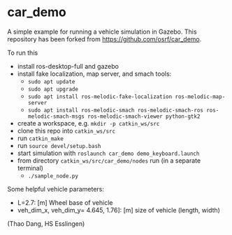 # car_demo

A simple example for running a vehicle simulation in Gazebo. 
This repository has been forked from https://github.com/osrf/car_demo.

To run this
* install ros-desktop-full and gazebo
* install fake localization, map server, and smach tools:
    * `sudo apt update`
    * `sudo apt upgrade`
    * `sudo apt install ros-melodic-fake-localization ros-melodic-map-server`
    * `sudo apt install ros-melodic-smach ros-melodic-smach-ros ros-melodic-smach-msgs ros-melodic-smach-viewer python-gtk2` 
* create a workspace, e.g. `mkdir -p catkin_ws/src` 
* clone this repo into `catkin_ws/src`
* run `catkin_make` 
* run `source devel/setup.bash`
* start simulation with `roslaunch car_demo demo_keyboard.launch`
* from directory `catkin_ws/src/car_demo/nodes` run (in a separate terminal)
    * `./sample_node.py`

Some helpful vehicle parameters:
* L=2.7: [m] Wheel base of vehicle
* veh_dim_x, veh_dim_y= 4.645, 1.76]: [m] size of vehicle (length, width)

(Thao Dang, HS Esslingen)